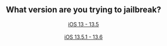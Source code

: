 <center>
<h2>What version are you trying to jailbreak?</h2>
<a href="https://canijb.ametrine.dev/ver/yes-unc0ver.md" class="myButton">  iOS 13 - 13.5  </a><br><br>
<a href="https://canijb.ametrine.dev/ver/no.md" class="myButton">  iOS 13.5.1 - 13.6  </a>
</center>